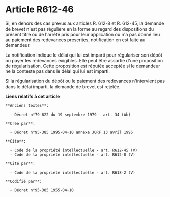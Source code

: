 # Article R612-46

Si, en dehors des cas prévus aux articles R. 612-8 et R. 612-45, la demande de brevet n'est pas régulière en la forme au
regard des dispositions du présent titre ou de l'arrêté pris pour leur application ou n'a pas donné lieu au paiement des
redevances prescrites, notification en est faite au demandeur. 

La notification indique le délai qui lui est imparti pour régulariser son dépôt ou payer les redevances exigibles. Elle peut
être assortie d'une proposition de régularisation. Cette proposition est réputée acceptée si le demandeur ne la conteste pas
dans le délai qui lui est imparti. 

Si la régularisation du dépôt ou le paiement des redevances n'intervient pas dans le délai imparti, la demande de brevet est
rejetée.

**Liens relatifs à cet article**

	**Anciens textes**:

	  - Décret n°79-822 du 19 septembre 1979 - art. 34 (Ab)

	**Créé par**:

	  - Décret n°95-385 1995-04-10 annexe JORF 13 avril 1995

	**Cite**:

	  - Code de la propriété intellectuelle - art. R612-45 (V)
	  - Code de la propriété intellectuelle - art. R612-8 (V)

	**Cité par**:

	  - Code de la propriété intellectuelle - art. R618-2 (V)

	**Codifié par**:

	  - Décret n°95-385 1955-04-10
